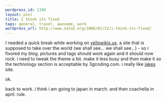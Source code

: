 ```yaml
--- 
wordpress_id: 1198
layout: post
title: I think its fixed
tags: general, travel, awesome, work
wordpress_url: http://www.nata2.org/2006/01/22/i-think-its-fixed/
---
```

I needed a quick break while working on <a href="http://www.yellowikis.us">yellowikis.us</a>. a site that is supposed to take over the world (we shall see... we shall see...) - so i fixored my blog. pictures and tags should work again and it should now rock. i need to tweak the theme a bit. make it less busy and then make it so the technology section is acceptable by 3gcoding.com. i really like <a href="http://www.jakenickell.com">jakes</a> site.

ok.

back to work.   i think i am going to japan in march. and then coachella in april. rule.
